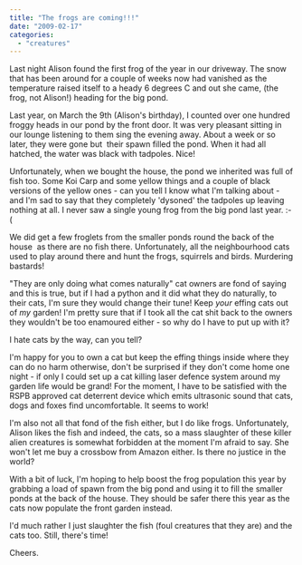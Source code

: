 ```yaml
---
title: "The frogs are coming!!!"
date: "2009-02-17"
categories: 
  - "creatures"
---
```


Last night Alison found the first frog of the year in our driveway. The snow that has been around for a couple of weeks now had vanished as the temperature raised itself to a heady 6 degrees C and out she came, (the frog, not Alison!) heading for the big pond.

Last year, on March the 9th (Alison's birthday), I counted over one hundred froggy heads in our pond by the front door. It was very pleasant sitting in our lounge listening to them sing the evening away. About a week or so later, they were gone but  their spawn filled the pond. When it had all hatched, the water was black with tadpoles. Nice!

Unfortunately, when we bought the house, the pond we inherited was full of fish too. Some Koi Carp and some yellow things and a couple of black versions of the yellow ones - can you tell I know what I'm talking about - and I'm sad to say that they completely 'dysoned' the tadpoles up leaving nothing at all. I never saw a single young frog from the big pond last year. :-(

We did get a few froglets from the smaller ponds round the back of the house  as there are no fish there. Unfortunately, all the neighbourhood cats used to play around there and hunt the frogs, squirrels and birds. Murdering bastards!

"They are only doing what comes naturally" cat owners are fond of saying and this is true, but if I had a python and it did what they do naturally, to their cats, I'm sure they would change their tune! Keep _your_ effing cats out of _my_ garden! I'm pretty sure that if I took all the cat shit back to the owners they wouldn't be too enamoured either - so why do I have to put up with it?

I hate cats by the way, can you tell?

I'm happy for you to own a cat but keep the effing things inside where they can do no harm otherwise, don't be surprised if they don't come home one night - if only I could set up a cat killing laser defence system around my garden life would be grand! For the moment, I have to be satisfied with the RSPB approved cat deterrent device which emits ultrasonic sound that cats, dogs and foxes find uncomfortable. It seems to work!

I'm also not all that fond of the fish either, but I do like frogs. Unfortunately, Alison likes the fish and indeed, the cats, so a mass slaughter of these killer alien creatures is somewhat forbidden at the moment I'm afraid to say. She won't let me buy a crossbow from Amazon either. Is there no justice in the world?

With a bit of luck, I'm hoping to help boost the frog population this year by grabbing a load of spawn from the big pond and using it to fill the smaller ponds at the back of the house. They should be safer there this year as the cats now populate the front garden instead.

I'd much rather I just slaughter the fish (foul creatures that they are) and the cats too. Still, there's time!

Cheers.
